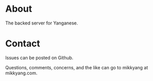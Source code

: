 # About

The backed server for Yanganese.

# Contact

Issues can be posted on Github.

Questions, comments, concerns, and the like can go to mikkyang at mikkyang.com.
